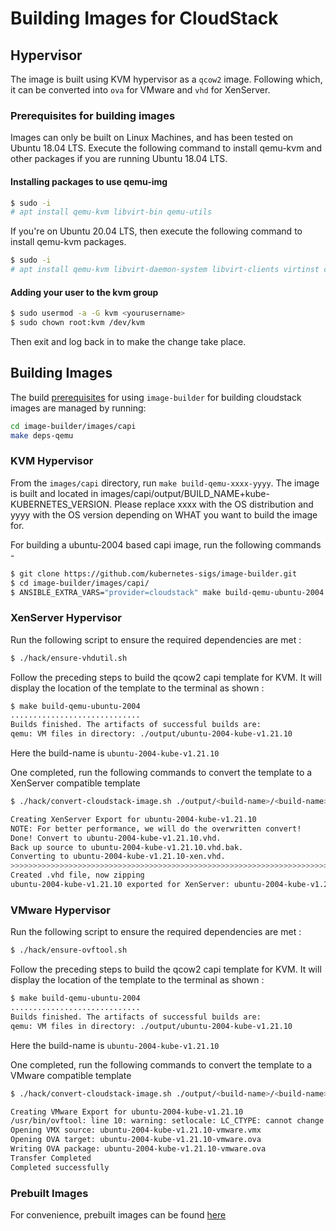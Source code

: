 # Building Images for CloudStack

## Hypervisor

The image is built using KVM hypervisor as a `qcow2` image.
Following which, it can be converted into `ova` for VMware and `vhd` for XenServer.

### Prerequisites for building images

Images can only be built on Linux Machines, and has been tested on Ubuntu 18.04 LTS.
Execute the following command to install qemu-kvm and other packages if you are running Ubuntu 18.04 LTS.

#### Installing packages to use qemu-img

```bash
$ sudo -i
# apt install qemu-kvm libvirt-bin qemu-utils
```

If you're on Ubuntu 20.04 LTS, then execute the following command to install qemu-kvm packages.

```bash
$ sudo -i
# apt install qemu-kvm libvirt-daemon-system libvirt-clients virtinst cpu-checker libguestfs-tools libosinfo-bin
```

#### Adding your user to the kvm group

```bash
$ sudo usermod -a -G kvm <yourusername>
$ sudo chown root:kvm /dev/kvm
```

Then exit and log back in to make the change take place.

## Building Images

The build [prerequisites](../capi.md#prerequisites) for using `image-builder` for
building cloudstack images are managed by running:

```bash
cd image-builder/images/capi
make deps-qemu
```

### KVM Hypervisor

From the `images/capi` directory, run `make build-qemu-xxxx-yyyy`. The image is built and located in images/capi/output/BUILD_NAME+kube-KUBERNETES_VERSION. Please replace xxxx with the OS distribution and yyyy with the OS version depending on WHAT you want to build the image for.

For building a ubuntu-2004 based capi image, run the following commands -

```bash
$ git clone https://github.com/kubernetes-sigs/image-builder.git
$ cd image-builder/images/capi/
$ ANSIBLE_EXTRA_VARS="provider=cloudstack" make build-qemu-ubuntu-2004
```

### XenServer Hypervisor

Run the following script to ensure the required dependencies are met :
```bash
$ ./hack/ensure-vhdutil.sh
```

Follow the preceding steps to build the qcow2 capi template for KVM. It will display the location of the template to the terminal as shown :
```bash
$ make build-qemu-ubuntu-2004
.............................
Builds finished. The artifacts of successful builds are:
qemu: VM files in directory: ./output/ubuntu-2004-kube-v1.21.10
```
Here the build-name is `ubuntu-2004-kube-v1.21.10`

One completed, run the following commands to convert the template to a XenServer compatible template

```bash
$ ./hack/convert-cloudstack-image.sh ./output/<build-name>/<build-name> x

Creating XenServer Export for ubuntu-2004-kube-v1.21.10
NOTE: For better performance, we will do the overwritten convert!
Done! Convert to ubuntu-2004-kube-v1.21.10.vhd.
Back up source to ubuntu-2004-kube-v1.21.10.vhd.bak.
Converting to ubuntu-2004-kube-v1.21.10-xen.vhd.
>>>>>>>>>>>>>>>>>>>>>>>>>>>>>>>>>>>>>>>>>>>>>>>>>>>>>>>>>>>>>>>>>>>>>>>>>>>>>>>>>>>>>>>>>>>>>>>>>>>>>>>>>>>>>>>>>>>>>>>>>>>>>>>>>>>>>>>>>>>>>>>>>>>>>>>>>>>>>>>>>>>>>>>>>>>>>>>>>>>>>>>>>>>>>>>>>>>>>>>>>>>>>>>>>>>>>>>>>>>>>>>>>>>>>>>>>>>>>>>>>>>>>>>>>>>>>>>>>>>>>>>>>>>>>>>>>>>>>>>>>>>>>>>>>>>>>>>>>>>>>>>>>>>>>>>>>>>>>>>>>>>>>>>>>>>>>>>>>>>>>>>>>>>>>>>>>>>>>>>>>>>>>>>>>>>>>>>>>>>>>>>>>>>>>>>>>>>>>>>>>>>>>>>>>>>>>>>>>>>>>>>>>>>>>>>>>>>>>>>>>>>>>>>>>>>>>>>>>>>>>>>>>>>>>>>>>>>>>>>>>>>>>>>>>>>>>>>>>>>>>>>>>>>>>>>>>>>>>>>>>>>>>>>>>>>>>>>>>>>>>>>>>>>>>>>>>>>>>>>>>>>>>>>>>>>>>>>>>>>>>>>>>>>>>>>>>>>>>>>>>>>>>>>>>>>>>>>>>>>>>>>>>>>>>>>>>>>>>>>>>>>>>>>>>>>>>>>>>>>>>>>>>>>>>>>>>>>>>>>>>>>>>>>>>>>>>>>>>>>>>>>>>>>>>>>>>>>>>>>>>>>>>>>>>>>>>>>>>>>>>>>>>>>>>>>>>>>>>>>>>>>>>>>>>>>>>>>>>>>>>>>>>>>>>>>>>>>>>>>>>>>>>>>>>>>>>>>>>>>>>>>>>>>>>>>>>>>>>>>>>>>>>>>>>>>>>>>>>>>>>>>>>>>>>>>>>>>>>>>>>>>>>>>>>>>>>>>>>>>>>>>>>>>>>>>>>>>>>>>>>>>>>>>>>>>>>>>>>>>>>>>>>>>>>>>>>>>>>>>>>>>>>>>>>>>>>>>>>>>>>>>>>>>>>>>>>>>>>>>>>>>>>>>>>>>>>>>>>>>>>>>>Done!
Created .vhd file, now zipping
ubuntu-2004-kube-v1.21.10 exported for XenServer: ubuntu-2004-kube-v1.21.10-xen.vhd.bz2
```

### VMware Hypervisor

Run the following script to ensure the required dependencies are met :
```bash
$ ./hack/ensure-ovftool.sh
```

Follow the preceding steps to build the qcow2 capi template for KVM. It will display the location of the template to the terminal as shown :
```bash
$ make build-qemu-ubuntu-2004
.............................
Builds finished. The artifacts of successful builds are:
qemu: VM files in directory: ./output/ubuntu-2004-kube-v1.21.10
```
Here the build-name is `ubuntu-2004-kube-v1.21.10`

One completed, run the following commands to convert the template to a VMware compatible template

```bash
$ ./hack/convert-cloudstack-image.sh ./output/<build-name>/<build-name> v

Creating VMware Export for ubuntu-2004-kube-v1.21.10
/usr/bin/ovftool: line 10: warning: setlocale: LC_CTYPE: cannot change locale (en_US.UTF-8): No such file or directory
Opening VMX source: ubuntu-2004-kube-v1.21.10-vmware.vmx
Opening OVA target: ubuntu-2004-kube-v1.21.10-vmware.ova
Writing OVA package: ubuntu-2004-kube-v1.21.10-vmware.ova
Transfer Completed
Completed successfully
```


### Prebuilt Images

For convenience, prebuilt images can be found [here](http://download.cloudstack.org/templates/capi/)
